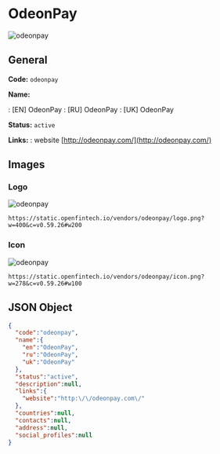 
# OdeonPay 
![odeonpay](https://static.openfintech.io/vendors/odeonpay/logo.png?w=400&c=v0.59.26#w200)  

## General 
 
**Code:** `odeonpay` 
 
**Name:** 
 
:	[EN] OdeonPay 
:	[RU] OdeonPay 
:	[UK] OdeonPay 
 
**Status:** `active` 
 
**Links:** 
: website [http://odeonpay.com/](http://odeonpay.com/) 
 

## Images 

### Logo 
 
![odeonpay](https://static.openfintech.io/vendors/odeonpay/logo.png?w=400&c=v0.59.26#w200)  

```
https://static.openfintech.io/vendors/odeonpay/logo.png?w=400&c=v0.59.26#w200
```  

### Icon 
 
![odeonpay](https://static.openfintech.io/vendors/odeonpay/icon.png?w=278&c=v0.59.26#w100)  

```
https://static.openfintech.io/vendors/odeonpay/icon.png?w=278&c=v0.59.26#w100
```  

## JSON Object 

```json
{
  "code":"odeonpay",
  "name":{
    "en":"OdeonPay",
    "ru":"OdeonPay",
    "uk":"OdeonPay"
  },
  "status":"active",
  "description":null,
  "links":{
    "website":"http:\/\/odeonpay.com\/"
  },
  "countries":null,
  "contacts":null,
  "address":null,
  "social_profiles":null
}
```  
